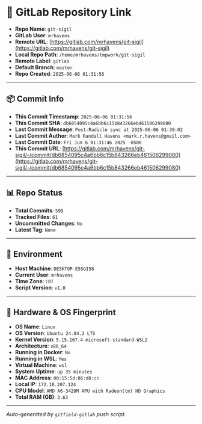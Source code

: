 # 🔗 GitLab Repository Link

- **Repo Name**: `git-sigil`
- **GitLab User**: `mrhavens`
- **Remote URL**: [https://gitlab.com/mrhavens/git-sigil](https://gitlab.com/mrhavens/git-sigil)
- **Local Repo Path**: `/home/mrhavens/tmpwork/git-sigil`
- **Remote Label**: `gitlab`
- **Default Branch**: `master`
- **Repo Created**: `2025-06-06 01:31:56`

---

## 📦 Commit Info

- **This Commit Timestamp**: `2025-06-06 01:31:56`
- **This Commit SHA**: `db6854095c4a6bb6c15b843266eb461506299080`
- **Last Commit Message**: `Post-Radicle sync at 2025-06-06 01:30:02`
- **Last Commit Author**: `Mark Randall Havens <mark.r.havens@gmail.com>`
- **Last Commit Date**: `Fri Jun 6 01:31:46 2025 -0500`
- **This Commit URL**: [https://gitlab.com/mrhavens/git-sigil/-/commit/db6854095c4a6bb6c15b843266eb461506299080](https://gitlab.com/mrhavens/git-sigil/-/commit/db6854095c4a6bb6c15b843266eb461506299080)

---

## 📊 Repo Status

- **Total Commits**: `599`
- **Tracked Files**: `61`
- **Uncommitted Changes**: `No`
- **Latest Tag**: `None`

---

## 🧽 Environment

- **Host Machine**: `DESKTOP-E5SGI58`
- **Current User**: `mrhavens`
- **Time Zone**: `CDT`
- **Script Version**: `v1.0`

---

## 🧬 Hardware & OS Fingerprint

- **OS Name**: `Linux`
- **OS Version**: `Ubuntu 24.04.2 LTS`
- **Kernel Version**: `5.15.167.4-microsoft-standard-WSL2`
- **Architecture**: `x86_64`
- **Running in Docker**: `No`
- **Running in WSL**: `Yes`
- **Virtual Machine**: `wsl`
- **System Uptime**: `up 35 minutes`
- **MAC Address**: `00:15:5d:86:d8:cc`
- **Local IP**: `172.18.207.124`
- **CPU Model**: `AMD A6-3420M APU with Radeon(tm) HD Graphics`
- **Total RAM (GB)**: `3.63`

---

_Auto-generated by `gitfield-gitlab` push script._
